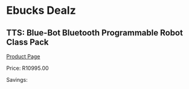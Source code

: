
# Ebucks Dealz
## TTS: Blue-Bot Bluetooth Programmable Robot Class Pack
[Product Page](https://www.ebucks.com/web/shop/productSelected.do?prodId=1190772624&catId=375509364)

Price: R10995.00

Savings: 


	